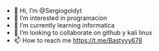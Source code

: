 - 👋 Hi, I’m @Sergiogoldyt
- 👀 I’m interested in programacion
- 🌱 I’m currently learning  informatica
- 💞️ I’m looking to collaborate on github y kali linux
- 📫 How to reach me  https://t.me/Bastyyy678

<!---
Sergiogoldyt/Sergiogoldyt is a ✨ special ✨ repository because its `README.md` (this file) appears on your GitHub profile.
You can click the Preview link to take a look at your changes.
--->
